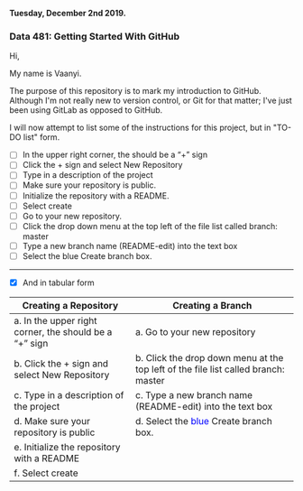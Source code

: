 **Tuesday, December 2nd 2019.**
### Data 481: Getting Started With GitHub

Hi,

My name is Vaanyi.

The purpose of this repository is to mark my introduction to GitHub. Although I'm not really new to version control, or Git for that matter; I've just been using GitLab as opposed to GitHub. 

I will now attempt to list some of the instructions for this project, but in "TO-DO list" form. 

- [ ] In the upper right corner, the should be a “+” sign 
- [ ] Click the + sign and select New Repository
- [ ] Type in a description of the project
- [ ] Make sure your repository is public.
- [ ] Initialize the repository with a README. 
- [ ] Select create
- [ ] Go to your new repository. 
- [ ] Click the drop down menu at the top left of the file list called branch: master
- [ ] Type a new branch name (README-edit) into the text box
- [ ] Select the blue Create branch box.

-----------------------------------------------------------------------------------------------------------------------------

- [x] And in tabular form


 Creating  a Repository | Creating  a Branch
----------------------- | -----------------------
a. In the upper right corner, the should be a “+” sign | a. Go to your new repository
b. Click the + sign and select New Repository | b. Click the drop down menu at the top left of the file list called branch: master
c. Type in a description of the project | c. Type a new branch name (README-edit) into the text box
d. Make sure your repository is public | d. Select the <span style="color:blue">blue</span> Create branch box.
e. Initialize the repository with a README |
f. Select create | 
